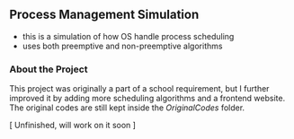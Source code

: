 ## Process Management Simulation
    
- this is a simulation of how OS handle process scheduling
- uses both preemptive and non-preemptive algorithms

### About the Project

This project was originally a part of a school requirement,
but I further improved it by adding more scheduling algorithms and a frontend website.
The original codes are still kept inside the *OriginalCodes* folder.

[ Unfinished, will work on it soon ]
